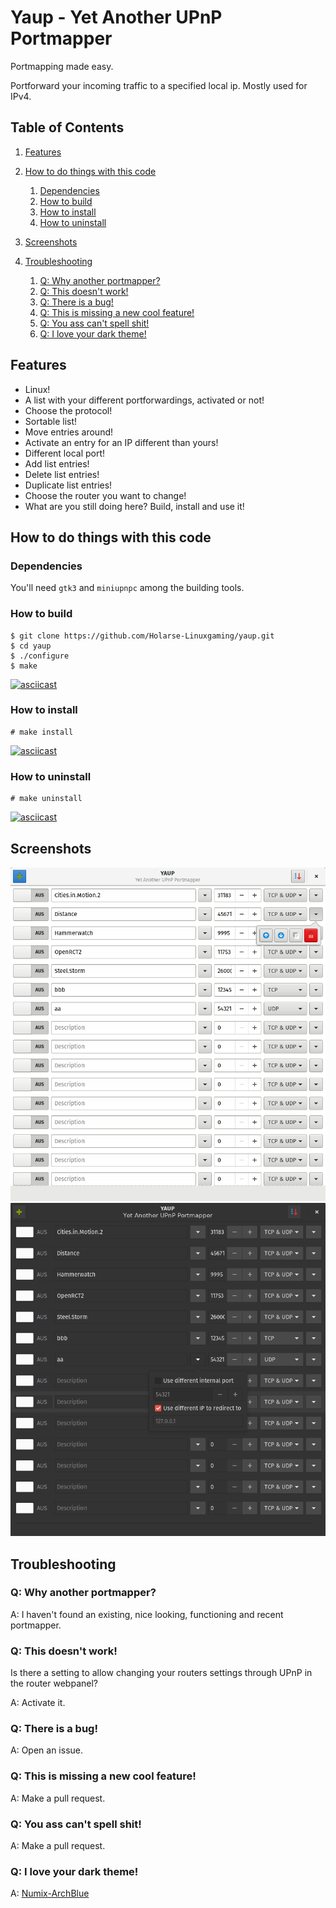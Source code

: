 # Yaup - Yet Another UPnP Portmapper
Portmapping made easy.

Portforward your incoming traffic to a specified local ip.
Mostly used for IPv4.

## Table of Contents
1. [Features](#features)
2. [How to do things with this code](#how-to-do-things-with-this-code)
    1. [Dependencies](#dependencies)
    1. [How to build](#how-to-build)
    2. [How to install](#how-to-install)
    2. [How to uninstall](#how-to-uninstall)

3. [Screenshots](#screenshots)
4. [Troubleshooting](#troubleshooting)
    1. [Q: Why another portmapper?](#q-why-another-portmapper)
    2. [Q: This doesn't work!](#q-this-doesnt-work)
    3. [Q: There is a bug!](#q-there-is-a-bug)
    4. [Q: This is missing a new cool feature!](#q-this-is-missing-a-new-cool-feature)
    5. [Q: You ass can't spell shit!](#q-you-ass-cant-spell-shit)
    6. [Q: I love your dark theme!](#q-i-love-your-dark-theme)


## Features
* Linux!
* A list with your different portforwardings, activated or not!
* Choose the protocol!
* Sortable list!
* Move entries around!
* Activate an entry for an IP different than yours!
* Different local port!
* Add list entries!
* Delete list entries!
* Duplicate list entries!
* Choose the router you want to change!
* What are you still doing here? Build, install and use it!

## How to do things with this code
### Dependencies
You'll need `gtk3` and `miniupnpc` among the building tools.

### How to build
~~~
$ git clone https://github.com/Holarse-Linuxgaming/yaup.git
$ cd yaup
$ ./configure
$ make
~~~
[![asciicast](https://asciinema.org/a/bpb1ej5xdgl1jr24c6252rswa.png)](https://asciinema.org/a/bpb1ej5xdgl1jr24c6252rswa)

### How to install
~~~
# make install
~~~
[![asciicast](https://asciinema.org/a/epul7wbi0841xkb2h3p3bv4gq.png)](https://asciinema.org/a/epul7wbi0841xkb2h3p3bv4gq)

### How to uninstall
~~~
# make uninstall
~~~
[![asciicast](https://asciinema.org/a/8kjmi4j3235uu5giikies85e0.png)](https://asciinema.org/a/8kjmi4j3235uu5giikies85e0)

## Screenshots
![Overview](overview-light.png)
![Overview](overview.png)

## Troubleshooting
### Q: Why another portmapper?
A: I haven't found an existing, nice looking, functioning and recent portmapper.

### Q: This doesn't work!
Is there a setting to allow changing your routers settings through UPnP in the
router webpanel?

A: Activate it.

### Q: There is a bug!
A: Open an issue.

### Q: This is missing a new cool feature!
A: Make a pull request.

### Q: You ass can't spell shit!
A: Make a pull request.

### Q: I love your dark theme!
A: [Numix-ArchBlue](https://aur.archlinux.org/packages/numix-themes-archblue-git/)
